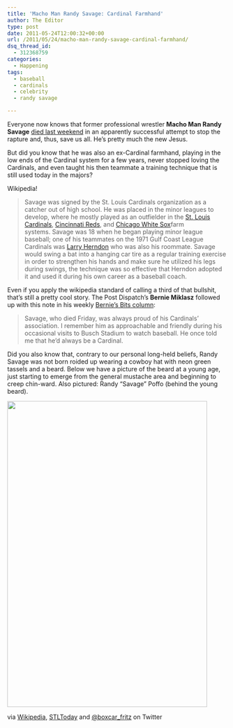 ```yaml
---
title: 'Macho Man Randy Savage: Cardinal Farmhand'
author: The Editor
type: post
date: 2011-05-24T12:00:32+00:00
url: /2011/05/24/macho-man-randy-savage-cardinal-farmhand/
dsq_thread_id:
  - 312368759
categories:
  - Happening
tags:
  - baseball
  - cardinals
  - celebrity
  - randy savage

---
```

Everyone now knows that former professional wrestler **Macho Man Randy Savage** <a href="http://news.blogs.cnn.com/2011/05/20/macho-man-randy-savage-dies/" target="_blank">died last weekend</a> in an apparently successful attempt to stop the rapture and, thus, save us all. He&#8217;s pretty much the new Jesus.

But did you know that he was also an ex-Cardinal farmhand, playing in the low ends of the Cardinal system for a few years, never stopped loving the Cardinals, and even taught his then teammate a training technique that is still used today in the majors?

Wikipedia!

> Savage was signed by the St. Louis Cardinals organization as a catcher out of high school. <span style="font-size: 11px;"></span>He was placed in the minor leagues to develop, where he mostly played as an outfielder in the [St. Louis Cardinals][1], [Cincinnati Reds][2], and [Chicago White Sox][3]farm systems. Savage was 18 when he began playing minor league baseball; one of his teammates on the 1971 Gulf Coast League Cardinals was [Larry Herndon][4] who was also his roommate. Savage would swing a bat into a hanging car tire as a regular training exercise in order to strengthen his hands and make sure he utilized his legs during swings, the technique was so effective that Herndon adopted it and used it during his own career as a baseball coach.

Even if you apply the wikipedia standard of calling a third of that bullshit, that&#8217;s still a pretty cool story. The Post Dispatch&#8217;s **Bernie Miklasz** followed up with this note in his weekly <a href="http://www.stltoday.com/sports/columns/bernie-miklasz/article_487c61aa-b066-524b-8286-f4087e908e11.html" target="_blank">Bernie&#8217;s Bits column</a>:

> Savage, who died Friday, was always proud of his Cardinals&#8217; association. I remember him as approachable and friendly during his occasional visits to Busch Stadium to watch baseball. He once told me that he&#8217;d always be a Cardinal.

Did you also know that, contrary to our personal long-held beliefs, Randy Savage was not born roided up wearing a cowboy hat with neon green tassels and a beard. Below we have a picture of the beard at a young age, just starting to emerge from the general mustache area and beginning to creep chin-ward. Also pictured: Randy &#8220;Savage&#8221; Poffo (behind the young beard).

[<img class="aligncenter size-full wp-image-9991" title="savage-cardinals" src="http://media.punchingkitty.com/wordpress/2011/05/savage-cardinals.jpeg" alt="" width="458" height="700" />][5]

via <a href="http://en.wikipedia.org/wiki/Randy_Savage" target="_blank">Wikipedia</a>, <a href="http://www.stltoday.com/sports/columns/bernie-miklasz/article_487c61aa-b066-524b-8286-f4087e908e11.html" target="_blank">STLToday</a> and [@boxcar_fritz][6] on Twitter

 [1]: http://en.wikipedia.org/wiki/St._Louis_Cardinals "St. Louis Cardinals"
 [2]: http://en.wikipedia.org/wiki/Cincinnati_Reds "Cincinnati Reds"
 [3]: http://en.wikipedia.org/wiki/Chicago_White_Sox "Chicago White Sox"
 [4]: http://en.wikipedia.org/wiki/Larry_Herndon "Larry Herndon"
 [5]: http://media.punchingkitty.com/wordpress/2011/05/savage-cardinals.jpeg
 [6]: https://twitter.com/#!/boxcar_fritz "alex fritz"